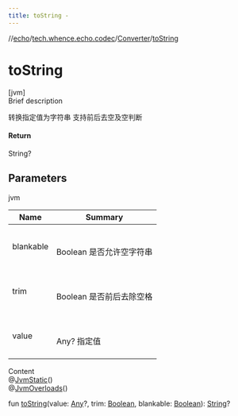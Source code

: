 ```yaml
---
title: toString -
---
```

//[echo](../../index.md)/[tech.whence.echo.codec](../index.md)/[Converter](index.md)/[toString](to-string.md)



# toString  
[jvm]  
Brief description  


转换指定值为字符串 支持前后去空及空判断



#### Return  


String?



## Parameters  
  
jvm  
  
|  Name|  Summary| 
|---|---|
| blankable| <br><br>Boolean 是否允许空字符串<br><br>
| trim| <br><br>Boolean 是否前后去除空格<br><br>
| value| <br><br>Any? 指定值<br><br>
  
  
Content  
@[JvmStatic](https://kotlinlang.org/api/latest/jvm/stdlib/kotlin.jvm/-jvm-static/index.html)()  
@[JvmOverloads](https://kotlinlang.org/api/latest/jvm/stdlib/kotlin.jvm/-jvm-overloads/index.html)()  
  
fun [toString](to-string.md)(value: [Any](https://kotlinlang.org/api/latest/jvm/stdlib/kotlin/-any/index.html)?, trim: [Boolean](https://kotlinlang.org/api/latest/jvm/stdlib/kotlin/-boolean/index.html), blankable: [Boolean](https://kotlinlang.org/api/latest/jvm/stdlib/kotlin/-boolean/index.html)): [String](https://kotlinlang.org/api/latest/jvm/stdlib/kotlin/-string/index.html)?  



